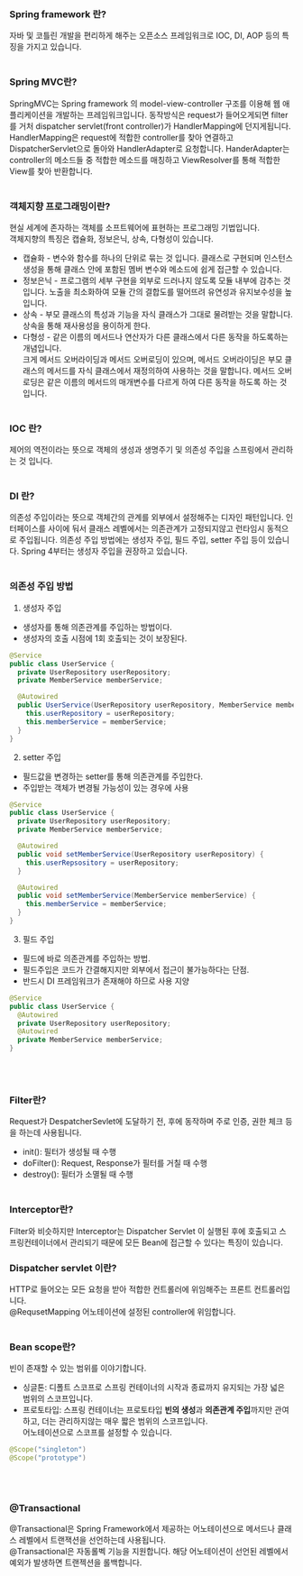 ### Spring framework 란?
자바 및 코틀린 개발을 편리하게 해주는 오픈소스 프레임워크로 IOC, DI, AOP 등의 특징을 가지고 있습니다.
<br><br>

### Spring MVC란?
SpringMVC는 Spring framework 의 model-view-controller 구조를 이용해 웹 애플리케이션을 개발하는 프레임워크입니다. 동작방식은 request가 들어오게되면 filter를 거처 dispatcher servlet(front controller)가 HandlerMapping에 던지게됩니다. HandlerMapping은 request에 적합한 controller를 찾아 연결하고 DispatcherServlet으로 돌아와 HandlerAdapter로 요청합니다. HanderAdapter는 controller의 메소드들 중 적합한 메소드를 매칭하고 ViewResolver를 통해 적합한 View를 찾아 반환합니다.
<br><br>

### 객체지향 프로그래밍이란?
현실 세계에 존자하는 객체를 소프트웨어에 표현하는 프로그래밍 기법입니다.<br>
객체지향의 특징은 캡슐화, 정보은닉, 상속, 다형성이 있습니다.
- 캡슐화 - 변수와 함수를 하나의 단위로 묶는 것 입니다. 클래스로 구현되며 인스턴스 생성을 통해 클래스 안에 포함된 멤버 변수와 메소드에 쉽게 접근할 수 있습니다.
- 정보은닉 - 프로그램의 세부 구현을 외부로 드러나지 않도록 모듈 내부에 감추는 것 입니다. 노출을 최소화하여 모듈 간의 결합도를 떨어뜨려 유연성과 유지보수성을 높입니다.
- 상속 - 부모 클래스의 특성과 기능을 자식 클래스가 그대로 물려받는 것을 말합니다. 상속을 통해 재사용성을 용이하게 한다.
- 다형성 - 같은 이름의 메서드나 연산자가 다른 클래스에서 다른 동작을 하도록하는 개념입니다.<br>
크게 메서드 오버라이딩과 메서드 오버로딩이 있으며, 메서드 오버라이딩은 부모 클래스의 메서드를 자식 클래스에서 재정의하여 사용하는 것을 말합니다. 메서드 오버로딩은 같은 이름의 메서드의 매개변수를 다르게 하여 다른 동작을 하도록 하는 것 입니다.
<br><br>

### IOC 란?
제어의 역전이라는 뜻으로 객체의 생성과 생명주기 및 의존성 주입을 스프링에서 관리하는 것 입니다.
<br><br>
### DI 란?
의존성 주입이라는 뜻으로 객체간의 관계를 외부에서 설정해주는 디자인 패턴입니다. 인터페이스를 사이에 둬서 클래스 레벨에서는 의존관계가 고정되지않고 런타임시 동적으로 주입됩니다.
의존성 주입 방법에는 생성자 주입, 필드 주입, setter 주입 등이 있습니다. Spring 4부터는 생성자 주입을 권장하고 있습니다. 
<br><br>
### 의존성 주입 방법
1. 생성자 주입
- 생성자를 통해 의존관계를 주입하는 방법이다.
- 생성자의 호출 시점에 1회 호출되는 것이 보장된다.
```java
@Service
public class UserService {
  private UserRepository userRepository;
  private MemberService memberService;

  @Autowired
  public UserService(UserRepository userRepository, MemberService memberService) {
    this.userRepository = userRepository;
    this.memberService = memberService;
  }
}
```
2. setter 주입
- 필드값을 변경하는 setter를 통해 의존관계를 주입한다.
- 주입받는 객체가 변경될 가능성이 있는 경우에 사용
```java
@Service
public class UserService {
  private UserRepository userRepository;
  private MemberService memberService;

  @Autowired
  public void setMemberService(UserRepository userRepository) {
    this.userRepsository = userRepository; 
  }

  @Autowired
  public void setMemberService(MemberService memberService) {
    this.memberService = memberService;
  }
}
```
3. 필드 주입
- 필드에 바로 의존관계를 주입하는 방법.
- 필드주입은 코드가 간결해지지만 외부에서 접근이 불가능하다는 단점.
- 반드시 DI 프레임워크가 존재해야 하므로 사용 지양
```java
@Service
public class UserService {
  @Autowired
  private UserRepository userRepository;
  @Autowired
  private MemberService memberService;
}
```
<br><br>
### Filter란?
Request가 DespatcherSevlet에 도달하기 전, 후에 동작하며 주로 인증, 권한 체크 등을 하는데 사용됩니다.<br>
- init(): 필터가 생성될 때 수행
- doFilter(): Request, Response가 필터를 거칠 때 수행
- destroy(): 필터가 소멸될 때 수행
<br><br>

### Interceptor란?
Filter와 비슷하지만 Interceptor는 Dispatcher Servlet 이 실행된 후에 호출되고 스프링컨테이너에서 관리되기 때문에 모든 Bean에 접근할 수 있다는 특징이 있습니다.

### Dispatcher servlet 이란?
HTTP로 들어오는 모든 요청을 받아 적합한 컨트롤러에 위임해주는 프론트 컨트롤러입니다.<br>
@RequsetMapping 어노테이션에 설정된 controller에 위임합니다.
<br><br>

### Bean scope란?
빈이 존재할 수 있는 범위를 이야기합니다.<br>
- 싱글톤: 디폴트 스코프로 스프링 컨테이너의 시작과 종료까지 유지되는 가장 넓은 범위의 스코프입니다.
- 프로토타입: 스프링 컨테이너는 프로토타입 **빈의 생성**과 **의존관계 주입**까지만 관여하고, 더는 관리하지않는 매우 짧은 범위의 스코프입니다.<br>
어노테이션으로 스코프를 설정할 수 있습니다.
```java
@Scope("singleton")
@Scope("prototype")
```
<br><br>

### @Transactional
@Transactional은 Spring Framework에서 제공하는 어노테이션으로 메서드나 클래스 레벨에서 트랜잭션을 선언하는데 사용됩니다.<br>
@Transactional은 자동롤벡 기능을 지원합니다. 해당 어노테이션이 선언된 레벨에서 예외가 발생하면 트랜젝션을 롤백합니다. 
